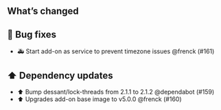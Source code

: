 ## What’s changed

## 🐛 Bug fixes

- 🚑 Start add-on as service to prevent timezone issues @frenck (#161)

## ⬆️ Dependency updates

- ⬆️ Bump dessant/lock-threads from 2.1.1 to 2.1.2 @dependabot (#159)
- ⬆️ Upgrades add-on base image to v5.0.0 @frenck (#160)
